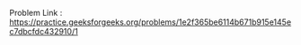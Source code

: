 Problem Link : https://practice.geeksforgeeks.org/problems/1e2f365be6114b671b915e145ec7dbcfdc432910/1